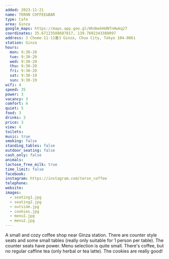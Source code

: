 ```yaml
---
added: 2023-11-21
name: TERON COFFEE&BAR
type: Cafe
area: Ginza
google_maps: https://maps.app.goo.gl/HhdmehHdNTnHwkq27
coordinates: 35.67123588687817, 139.7692343388097
address: 3 Chome-11-11番3 Ginza, Chuo City, Tokyo 104-0061
station: Ginza
hours:
  mon: 9:30-20
  tue: 9:30-20
  wed: 9:30-20
  thu: 9:30-20
  fri: 9:30-20
  sat: 9:30-19
  sun: 9:30-19
wifi: 4
speed: 35
power: 3
vacancy: 3
comfort: 4
quiet: 5
food: 3
drinks: 3
price: 3
view: 4
toilets: 
music: true
smoking: false
standing_tables: false
outdoor_seating: false
cash_only: false
animals: 
lactose_free_milk: true
time_limit: false
facebook: 
instagram: https://instagram.com/teron_coffee
telephone: 
website: 
images:
  - seating1.jpg
  - seating2.jpg
  - outside.jpg
  - cookies.jpg
  - menu1.jpg
  - menu2.jpg
---
```


A small and cozy coffee shop near Ginza station. There are counter style seats and some small tables (really only suitable for 1 person per table). The counter seats have power. Menu selection is quite small. There's coffee, but no regular caffine tea (only herbal or tea latte). The cookies are really good!
